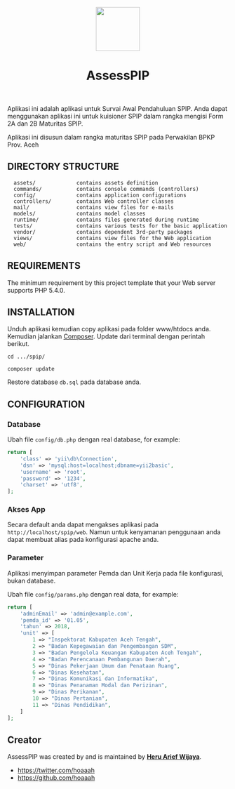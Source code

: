 <p align="center">
    <a href="https://bosstan.id" target="_blank">
        <img src="https://bosstan.id/avatars/HQXB-nf5MZpB_tF7sUb5npjtlAbn_WnB.png" height="100px">
    </a>
    <h1 align="center">AssessPIP</h1>
    <br>
</p>



Aplikasi ini adalah aplikasi untuk Survai Awal Pendahuluan SPIP. Anda dapat menggunakan aplikasi ini untuk kuisioner SPIP dalam rangka mengisi Form 2A dan 2B Maturitas SPIP.

Aplikasi ini disusun dalam rangka maturitas SPIP pada Perwakilan BPKP Prov. Aceh

DIRECTORY STRUCTURE
-------------------

      assets/             contains assets definition
      commands/           contains console commands (controllers)
      config/             contains application configurations
      controllers/        contains Web controller classes
      mail/               contains view files for e-mails
      models/             contains model classes
      runtime/            contains files generated during runtime
      tests/              contains various tests for the basic application
      vendor/             contains dependent 3rd-party packages
      views/              contains view files for the Web application
      web/                contains the entry script and Web resources



REQUIREMENTS
------------

The minimum requirement by this project template that your Web server supports PHP 5.4.0.


INSTALLATION
------------

Unduh aplikasi kemudian copy aplikasi pada folder www/htdocs anda. Kemudian jalankan [Composer](https://getcomposer.org/download/). Update dari terminal dengan perintah berikut.

```
cd .../spip/

composer update
```

Restore database `db.sql` pada database anda.


CONFIGURATION
-------------

### Database

Ubah file `config/db.php` dengan real database, for example:

```php
return [
    'class' => 'yii\db\Connection',
    'dsn' => 'mysql:host=localhost;dbname=yii2basic',
    'username' => 'root',
    'password' => '1234',
    'charset' => 'utf8',
];
```

### Akses App

Secara default anda dapat mengakses aplikasi pada `http://localhost/spip/web`. Namun untuk kenyamanan penggunaan anda dapat membuat alias pada konfigurasi apache anda.

### Parameter

Aplikasi menyimpan parameter Pemda dan Unit Kerja pada file konfigurasi, bukan database.

Ubah file `config/params.php` dengan real data, for example:

```php
return [
    'adminEmail' => 'admin@example.com',
    'pemda_id' => '01.05',
    'tahun' => 2018,
    'unit' => [
        1 => "Inspektorat Kabupaten Aceh Tengah",
        2 => "Badan Kepegawaian dan Pengembangan SDM",
        3 => "Badan Pengelola Keuangan Kabupaten Aceh Tengah",
        4 => "Badan Perencanaan Pembangunan Daerah",
        5 => "Dinas Pekerjaan Umum dan Penataan Ruang",
        6 => "Dinas Kesehatan",
        7 => "Dinas Komunikasi dan Informatika",
        8 => "Dinas Penanaman Modal dan Perizinan",
        9 => "Dinas Perikanan",
        10 => "Dinas Pertanian",
        11 => "Dinas Pendidikan",
    ]
];

```

## Creator

AssessPIP was created by and is maintained by **[Heru Arief Wijaya](http://belajararief.com/)**.

* https://twitter.com/hoaaah
* https://github.com/hoaaah